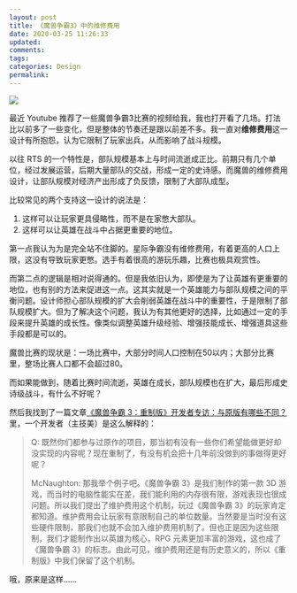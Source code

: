 ```yaml
---
layout: post
title: 《魔兽争霸3》中的维修费用
date: 2020-03-25 11:26:33
updated:
comments:
tags:
categories: Design
permalink:
---
```


![](/2020/03/25/《魔兽争霸3》中的维修费用/warcraft_3_upkeep.svg)

<!-- more -->

最近 Youtube 推荐了一些魔兽争霸3比赛的视频给我，我也打开看了几场。打法比以前多了一些变化，但是整体的节奏还是跟以前差不多。我一直对**维修费用**这一设计有所抱怨，认为它限制了玩家出兵，从而影响了战斗规模。

以往 RTS 的一个特性是，部队规模基本上与时间流逝成正比。前期只有几个单位，经过发展运营，后期大量部队的交战，形成一定的史诗感。而魔兽的维修费用设计，让部队规模对经济产出形成了负反馈，限制了大部队成型。

比较常见的两个支持这一设计的说法是：

1. 这样可以让玩家更具侵略性，而不是在家憋大部队。
2. 这样可以让英雄在战斗中占据更重要的地位。

第一点我认为为是完全站不住脚的。星际争霸没有维修费用，有着更高的人口上限，这没有导致玩家更憋。选手有着很高的游玩乐趣，比赛也极具观赏性。

而第二点的逻辑是相对说得通的。但是我依旧认为，即使是为了让英雄有更重要的地位，也有别的方法来促进这一点。这其实就是一个英雄能力与部队规模之间的平衡问题。设计师担心部队规模的扩大会削弱英雄在战斗中的重要性，于是限制了部队规模扩大。但为了解决这个问题，我认为有其他更好的选择，比如通过一定的手段来提升英雄的成长性。像类似调整英雄升级经验、增强技能成长、增强道具这些手段都是可以的。

魔兽比赛的现状是：一场比赛中，大部分时间人口控制在50以内；大部分比赛里，整场比赛人口都不会超过80。

而如果能做到，随着比赛时间流逝，英雄在成长，部队规模也在扩大，最后形成史诗级战斗，有什么不好呢？

然后我找到了一篇文章[《魔兽争霸 3：重制版》开发者专访：与原版有哪些不同？](https://gouhuo.qq.com/content/detail/0_20200203171150_tjfaomu4S)里，一个开发者（主技美）是这么解释的：

> Q: 既然你们都参与过原作的项目，那当初有没有一些你们希望能做更好却没实现的内容呢？现在重制了，有没有机会把十几年前没做到的事做得更好呢？
>
> McNaughton: 那我举个例子吧。《魔兽争霸 3》是我们制作的第一款 3D 游戏，而当时的电脑性能实在差，我们能利用的内存很有限，游戏表现也很成问题。所以我们提出了维护费用这个机制，玩过《魔兽争霸 3》的玩家肯定都知道。维护费用会让玩家有意限制自己的单位数量。当然要是当时没有这些硬件限制，那我们也就不会加入维护费用机制了。但也正是因为这些限制，我们才能制作出以英雄为核心，RPG 元素更加丰富的游戏，这也成了《魔兽争霸 3》的标志。由此可见，维护费用还是有历史意义的，所以《重制版》中我们保留了这个机制。

哦，原来是这样……
